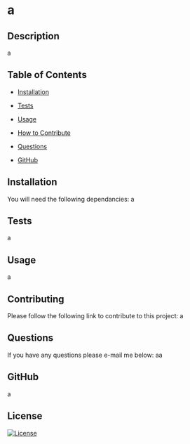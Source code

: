  
  # a

  ## Description
  a

  ## Table of Contents
  
  * [Installation](#installation)

  * [Tests](#tests)

  * [Usage](#usage)

  * [How to Contribute](#contribution)

  * [Questions](#questions)

  * [GitHub](#github)

  ## Installation

  You will need the following dependancies:
  a

  ## Tests
  a
  
  ## Usage
  a

  ## Contributing
  Please follow the following link to contribute to this project:
  a

  ## Questions
  If you have any questions please e-mail me below:
  aa

  ## GitHub
  a

  ## License
  [![License](https://img.shields.io/badge/License-BSD%202--Clause-orange.svg)](https://opensource.org/licenses/BSD-2-Clause)
  